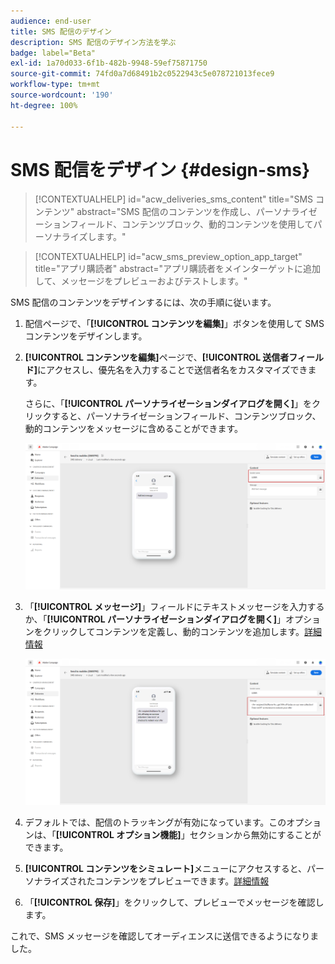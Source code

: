 ```yaml
---
audience: end-user
title: SMS 配信のデザイン
description: SMS 配信のデザイン方法を学ぶ
badge: label="Beta"
exl-id: 1a70d033-6f1b-482b-9948-59ef75871750
source-git-commit: 74fd0a7d68491b2c0522943c5e078721013fece9
workflow-type: tm+mt
source-wordcount: '190'
ht-degree: 100%

---
```


# SMS 配信をデザイン {#design-sms}

>[!CONTEXTUALHELP]
>id="acw_deliveries_sms_content"
>title="SMS コンテンツ"
>abstract="SMS 配信のコンテンツを作成し、パーソナライゼーションフィールド、コンテンツブロック、動的コンテンツを使用してパーソナライズします。"

>[!CONTEXTUALHELP]
>id="acw_sms_preview_option_app_target"
>title="アプリ購読者"
>abstract="アプリ購読者をメインターゲットに追加して、メッセージをプレビューおよびテストします。"


SMS 配信のコンテンツをデザインするには、次の手順に従います。

1. 配信ページで、「**[!UICONTROL コンテンツを編集]**」ボタンを使用して SMS コンテンツをデザインします。

1. **[!UICONTROL コンテンツを編集]**&#x200B;ページで、**[!UICONTROL 送信者フィールド]**&#x200B;にアクセスし、優先名を入力することで送信者名をカスタマイズできます。

   さらに、「**[!UICONTROL パーソナライゼーションダイアログを開く]**」をクリックすると、パーソナライゼーションフィールド、コンテンツブロック、動的コンテンツをメッセージに含めることができます。

   ![](assets/sms_content_1.png)

1. 「**[!UICONTROL メッセージ]**」フィールドにテキストメッセージを入力するか、「**[!UICONTROL パーソナライゼーションダイアログを開く]**」オプションをクリックしてコンテンツを定義し、動的コンテンツを追加します。[詳細情報](../personalization/gs-personalization.md)

   ![](assets/sms_content_2.png)

1. デフォルトでは、配信のトラッキングが有効になっています。このオプションは、「**[!UICONTROL オプション機能]**」セクションから無効にすることができます。

1. **[!UICONTROL コンテンツをシミュレート]**&#x200B;メニューにアクセスすると、パーソナライズされたコンテンツをプレビューできます。[詳細情報](send-sms.md#preview-sms)

1. 「**[!UICONTROL 保存]**」をクリックして、プレビューでメッセージを確認します。

これで、SMS メッセージを確認してオーディエンスに送信できるようになりました。
